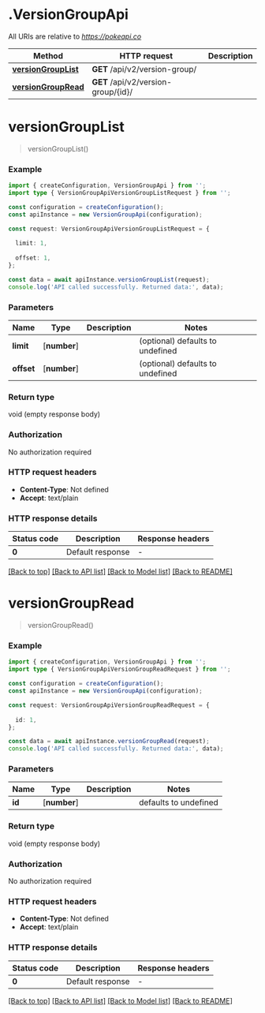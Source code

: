 # .VersionGroupApi

All URIs are relative to *https://pokeapi.co*

Method | HTTP request | Description
------------- | ------------- | -------------
[**versionGroupList**](VersionGroupApi.md#versionGroupList) | **GET** /api/v2/version-group/ | 
[**versionGroupRead**](VersionGroupApi.md#versionGroupRead) | **GET** /api/v2/version-group/{id}/ | 


# **versionGroupList**
> versionGroupList()


### Example


```typescript
import { createConfiguration, VersionGroupApi } from '';
import type { VersionGroupApiVersionGroupListRequest } from '';

const configuration = createConfiguration();
const apiInstance = new VersionGroupApi(configuration);

const request: VersionGroupApiVersionGroupListRequest = {
  
  limit: 1,
  
  offset: 1,
};

const data = await apiInstance.versionGroupList(request);
console.log('API called successfully. Returned data:', data);
```


### Parameters

Name | Type | Description  | Notes
------------- | ------------- | ------------- | -------------
 **limit** | [**number**] |  | (optional) defaults to undefined
 **offset** | [**number**] |  | (optional) defaults to undefined


### Return type

void (empty response body)

### Authorization

No authorization required

### HTTP request headers

 - **Content-Type**: Not defined
 - **Accept**: text/plain


### HTTP response details
| Status code | Description | Response headers |
|-------------|-------------|------------------|
**0** | Default response |  -  |

[[Back to top]](#) [[Back to API list]](README.md#documentation-for-api-endpoints) [[Back to Model list]](README.md#documentation-for-models) [[Back to README]](README.md)

# **versionGroupRead**
> versionGroupRead()


### Example


```typescript
import { createConfiguration, VersionGroupApi } from '';
import type { VersionGroupApiVersionGroupReadRequest } from '';

const configuration = createConfiguration();
const apiInstance = new VersionGroupApi(configuration);

const request: VersionGroupApiVersionGroupReadRequest = {
  
  id: 1,
};

const data = await apiInstance.versionGroupRead(request);
console.log('API called successfully. Returned data:', data);
```


### Parameters

Name | Type | Description  | Notes
------------- | ------------- | ------------- | -------------
 **id** | [**number**] |  | defaults to undefined


### Return type

void (empty response body)

### Authorization

No authorization required

### HTTP request headers

 - **Content-Type**: Not defined
 - **Accept**: text/plain


### HTTP response details
| Status code | Description | Response headers |
|-------------|-------------|------------------|
**0** | Default response |  -  |

[[Back to top]](#) [[Back to API list]](README.md#documentation-for-api-endpoints) [[Back to Model list]](README.md#documentation-for-models) [[Back to README]](README.md)


